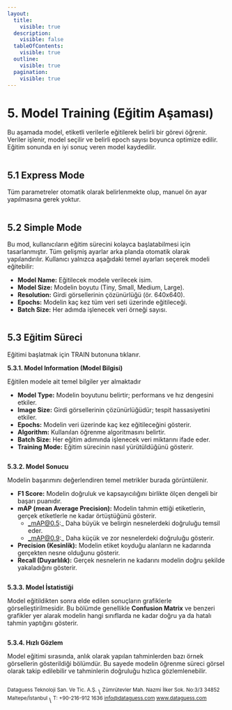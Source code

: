 ```yaml
---
layout:
  title:
    visible: true
  description:
    visible: false
  tableOfContents:
    visible: true
  outline:
    visible: true
  pagination:
    visible: true
---
```


# 5. Model Training (Eğitim Aşaması)

Bu aşamada model, etiketli verilerle eğitilerek belirli bir görevi öğrenir. Veriler işlenir, model seçilir ve belirli epoch sayısı boyunca optimize edilir. Eğitim sonunda en iyi sonuç veren model kaydedilir.

<figure><img src=".gitbook/assets/image (4).png" alt=""><figcaption></figcaption></figure>

## 5.1 Express Mode

Tüm parametreler otomatik olarak belirlenmekte olup, manuel ön ayar yapılmasına gerek yoktur.

<figure><img src=".gitbook/assets/image (5).png" alt=""><figcaption></figcaption></figure>

## 5.2 Simple Mode

Bu mod, kullanıcıların eğitim sürecini kolayca başlatabilmesi için tasarlanmıştır. Tüm gelişmiş ayarlar arka planda otomatik olarak yapılandırılır. Kullanıcı yalnızca aşağıdaki temel ayarları seçerek modeli eğitebilir:

* **Model Name:** Eğitilecek modele verilecek isim.
* **Model Size:** Modelin boyutu (Tiny, Small, Medium, Large).
* **Resolution:** Girdi görsellerinin çözünürlüğü (ör. 640x640).
* **Epochs:** Modelin kaç kez tüm veri seti üzerinde eğitileceği.
* **Batch Size:** Her adımda işlenecek veri örneği sayısı.

<figure><img src=".gitbook/assets/image (6).png" alt=""><figcaption></figcaption></figure>

## 5.3 Eğitim Süreci

Eğitimi başlatmak için TRAIN butonuna tıklanır.

**5.3.1. Model Information (Model Bilgisi)**

Eğitilen modele ait temel bilgiler yer almaktadır

* **Model Type:** Modelin boyutunu belirtir; performans ve hız dengesini etkiler.
* **Image Size:** Girdi görsellerinin çözünürlüğüdür; tespit hassasiyetini etkiler.
* **Epochs:** Modelin veri üzerinde kaç kez eğitileceğini gösterir.
* **Algorithm:** Kullanılan öğrenme algoritmasını belirtir.
* **Batch Size:** Her eğitim adımında işlenecek veri miktarını ifade eder.
* **Training Mode:** Eğitim sürecinin nasıl yürütüldüğünü gösterir.

<figure><img src=".gitbook/assets/image (7).png" alt=""><figcaption></figcaption></figure>

**5.3.2. Model Sonucu**

Modelin başarımını değerlendiren temel metrikler burada görüntülenir.

* **F1 Score:** Modelin doğruluk ve kapsayıcılığını birlikte ölçen dengeli bir başarı puanıdır.
* **mAP (mean Average Precision):** Modelin tahmin ettiği etiketlerin, gerçek etiketlerle ne kadar örtüştüğünü gösterir.
  * _mAP@0.5:_ Daha büyük ve belirgin nesnelerdeki doğruluğu temsil eder.
  * _mAP@0.9:_ Daha küçük ve zor nesnelerdeki doğruluğu gösterir.
* **Precision (Kesinlik):** Modelin etiket koyduğu alanların ne kadarında gerçekten nesne olduğunu gösterir.
* **Recall (Duyarlılık):** Gerçek nesnelerin ne kadarını modelin doğru şekilde yakaladığını gösterir.

<figure><img src=".gitbook/assets/image (12).png" alt=""><figcaption></figcaption></figure>

**5.3.3. Model İstatistiği**

Model eğitildikten sonra elde edilen sonuçların grafiklerle görselleştirilmesidir. Bu bölümde genellikle **Confusion Matrix** ve benzeri grafikler yer alarak modelin hangi sınıflarda ne kadar doğru ya da hatalı tahmin yaptığını gösterir.

<figure><img src=".gitbook/assets/image (10).png" alt=""><figcaption></figcaption></figure>

**5.3.4. Hızlı Gözlem**

Model eğitimi sırasında, anlık olarak yapılan tahminlerden bazı örnek görsellerin gösterildiği bölümdür. Bu sayede modelin öğrenme süreci görsel olarak takip edilebilir ve tahminlerin doğruluğu hızlıca gözlemlenebilir.

<figure><img src=".gitbook/assets/image (11).png" alt=""><figcaption></figcaption></figure>



<sup>Dataguess Teknoloji San. Ve Tic. A.Ş.</sup>\ <sup>Zümrütevler Mah. Nazmi İlker Sok. No:3/3 34852 Maltepe/İstanbul</sup>\ <sup>T: +90-216-912 1636 info@dataguess.com www.dataguess.com</sup>
